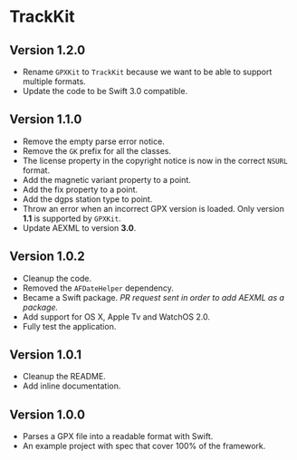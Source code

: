 # TrackKit

## Version 1.2.0

- Rename `GPXKit` to `TrackKit` because we want to be able to support multiple formats.
- Update the code to be Swift 3.0 compatible.

## Version 1.1.0

- Remove the empty parse error notice.
- Remove the `GK` prefix for all the classes.
- The license property in the copyright notice is now in the correct `NSURL` format.
- Add the magnetic variant property to a point.
- Add the fix property to a point.
- Add the dgps station type to point.
- Throw an error when an incorrect GPX version is loaded. Only version **1.1** is supported by `GPXKit`.
- Update AEXML to version **3.0**.

## Version 1.0.2

* Cleanup the code.
* Removed the `AFDateHelper` dependency.
* Became a Swift package. _PR request sent in order to add AEXML as a package._
* Add support for OS X, Apple Tv and WatchOS 2.0.
* Fully test the application.

## Version 1.0.1

* Cleanup the README.
* Add inline documentation.

## Version 1.0.0

* Parses a GPX file into a readable format with Swift.
* An example project with spec that cover 100% of the framework.
